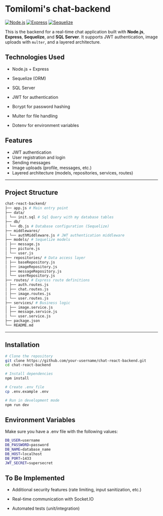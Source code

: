 # Tomilomi's chat-backend

[![Node.js](https://img.shields.io/badge/Node.js-18.x-green)](https://nodejs.org/)
[![Express](https://img.shields.io/badge/Express.js-5.x-blue)](https://expressjs.com/)
[![Sequelize](https://img.shields.io/badge/Sequelize-6.x-orange)](https://sequelize.org/)


This is the backend for a real-time chat application built with **Node.js**, **Express**, **Sequelize**, and **SQL Server**. It supports JWT authentication, image uploads with `multer`, and a layered architecture.

## Technologies Used

- Node.js + Express

- Sequelize (ORM)

- SQL Server

- JWT for authentication

- Bcrypt for password hashing

- Multer for file handling

- Dotenv for environment variables

## Features

- JWT authentication
- User registration and login
- Sending messages
- Image uploads (profile, messages, etc.)
- Layered architecture (models, repositories, services, routes)

---

## Project Structure

```bash
chat-react-backend/
├── app.js # Main entry point
├── data/
│ └── init.sql # Sql Query with my database tables
├── db/
│ └── db.js # Database configuration (Sequelize)
├── middlewares/
│ └── authMiddleware.js # JWT authentication middleware
├── models/ # Sequelize models
│ ├── message.js
│ ├── picture.js
│ └── user.js
├── repositories/ # Data access layer
│ ├── baseRepository.js
│ ├── imageRepository.js
│ ├── messageRepository.js
│ └── userRepository.js
├── routes/ # Express route definitions
│ ├── auth.routes.js
│ ├── chat.routes.js
│ ├── image.routes.js
│ └── user.routes.js
├── services/ # Business logic
│ ├── image.service.js
│ ├── message.service.js
│ └── user.service.js
├── package.json
└── README.md
```

---

## Installation

```bash
# Clone the repository
git clone https://github.com/your-username/chat-react-backend.git
cd chat-react-backend

# Install dependencies
npm install

# Create .env file
cp .env.example .env

# Run in development mode
npm run dev
```
## Environment Variables

Make sure you have a .env file with the following values:
```bash
DB_USER=username
DB_PASSWORD=password
DB_NAME=database_name
DB_HOST=localhost
DB_PORT=1433
JWT_SECRET=supersecret
```

## To Be Implemented

- Additional security features (rate limiting, input sanitization, etc.)

- Real-time communication with Socket.IO

- Automated tests (unit/integration)